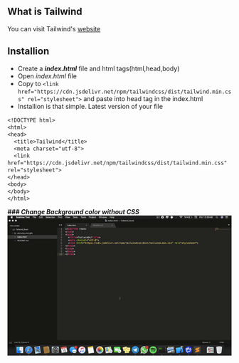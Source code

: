 ## What is Tailwind
You can visit Tailwind's [website](https://tailwindcss.com/docs/what-is-tailwind)

## Installion 
* Create a **_index.html_** file and html tags(html,head,body)
* Open _index.html_ file
* Copy to ```<link href="https://cdn.jsdelivr.net/npm/tailwindcss/dist/tailwind.min.css" rel="stylesheet">``` and paste into head tag in the index.html 
* Installion is that simple. Latest version of your file
```
<!DOCTYPE html>
<html>
<head>
  <title>Tailwind</title>
  <meta charset="utf-8">
  <link href="https://cdn.jsdelivr.net/npm/tailwindcss/dist/tailwind.min.css" rel="stylesheet">
</head>
<body>
</body>
</html>
```
**_### Change Background color without CSS_** 
![Deneme](pictures_and_gifs/backgroundColor.gif)